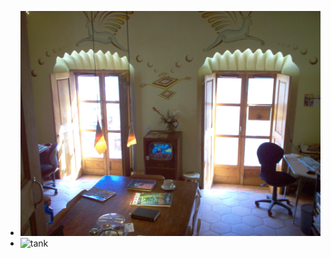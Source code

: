 <script src="/md-gallery.js"></script>
* ![tank1](../images/2008-1230-1214-001.jpg)
* ![tank](../images/2014-0916-0751.jpg)

<script>
    md_gallery();
</script>
